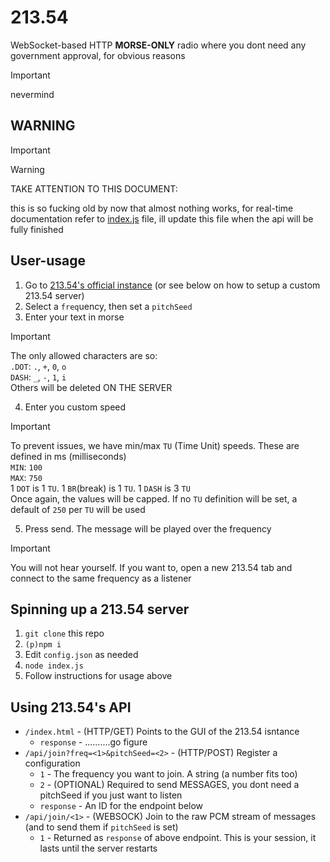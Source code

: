 # 213.54

WebSocket-based HTTP **MORSE-ONLY** radio where you dont need any government approval, for obvious reasons

> [!IMPORTANT]
> nevermind

## WARNING

> [!IMPORTANT]  

> [!WARNING]  

TAKE ATTENTION TO THIS DOCUMENT:

this is so fucking old by now that almost nothing works, for real-time documentation refer to [index.js](index.js) file, ill update this file when the api will be fully finished

## User-usage

1. Go to [213.54's official instance](https://21354.true1ann.me/) (or see below on how to setup a custom 213.54 server)
2. Select a `freq`uency, then set a `pitchSeed`
3. Enter your text in morse

> [!IMPORTANT]
> The only allowed characters are so:  
> `.DOT`: `.`, `+`, `0`, `o`  
> `DASH`: `_`, `-`, `1`, `i`  
> Others will be deleted ON THE SERVER

4. Enter you custom speed

> [!IMPORTANT]
> To prevent issues, we have min/max `TU` (Time Unit) speeds. These are defined in ms (milliseconds)  
> `MIN`: `100`  
> `MAX`: `750`  
> 1 `DOT` is 1 `TU`. 1 `BR`(break) is 1 `TU`. 1 `DASH` is 3 `TU`  
> Once again, the values will be capped. If no `TU` definition will be set, a default of `250` per `TU` will be used  

5. Press send. The message will be played over the frequency

> [!IMPORTANT]
> You will not hear yourself. If you want to, open a new 213.54 tab and connect to the same frequency as a listener

## Spinning up a 213.54 server

1. `git clone` this repo
2. `(p)npm i`
3. Edit `config.json` as needed
4. `node index.js`
5. Follow instructions for usage above

## Using 213.54's API

- `/index.html` - (HTTP/GET) Points to the GUI of the 213.54 isntance
  - `response` - ..........go figure
- `/api/join?freq=<1>&pitchSeed=<2>` - (HTTP/POST) Register a configuration
  - `1` - The frequency you want to join. A string (a number fits too)
  - `2` - (OPTIONAL) Required to send MESSAGES, you dont need a pitchSeed if you just want to listen
  - `response` - An ID for the endpoint below
- `/api/join/<1>` - (WEBSOCK) Join to the raw PCM stream of messages (and to send them if `pitchSeed` is set)
  - `1` - Returned as `response` of above endpoint. This is your session, it lasts until the server restarts
